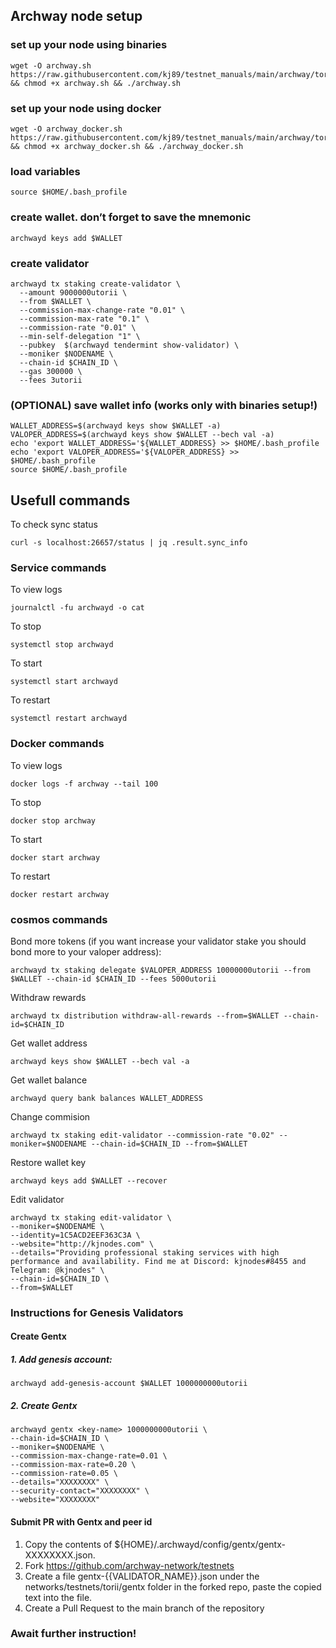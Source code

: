 ## Archway node setup

### set up your node using binaries
```
wget -O archway.sh https://raw.githubusercontent.com/kj89/testnet_manuals/main/archway/torii/archway.sh && chmod +x archway.sh && ./archway.sh
```

### set up your node using docker
```
wget -O archway_docker.sh https://raw.githubusercontent.com/kj89/testnet_manuals/main/archway/torii/archway_docker.sh && chmod +x archway_docker.sh && ./archway_docker.sh
```

### load variables
```
source $HOME/.bash_profile
```

### create wallet. don’t forget to save the mnemonic
```
archwayd keys add $WALLET
```

### create validator
```
archwayd tx staking create-validator \
  --amount 9000000utorii \
  --from $WALLET \
  --commission-max-change-rate "0.01" \
  --commission-max-rate "0.1" \
  --commission-rate "0.01" \
  --min-self-delegation "1" \
  --pubkey  $(archwayd tendermint show-validator) \
  --moniker $NODENAME \
  --chain-id $CHAIN_ID \
  --gas 300000 \
  --fees 3utorii
```

### (OPTIONAL) save wallet info (works only with binaries setup!)
```
WALLET_ADDRESS=$(archwayd keys show $WALLET -a)
VALOPER_ADDRESS=$(archwayd keys show $WALLET --bech val -a)
echo 'export WALLET_ADDRESS='${WALLET_ADDRESS} >> $HOME/.bash_profile
echo 'export VALOPER_ADDRESS='${VALOPER_ADDRESS} >> $HOME/.bash_profile
source $HOME/.bash_profile
```

## Usefull commands
To check sync status
```
curl -s localhost:26657/status | jq .result.sync_info
```

### Service commands
To view logs
```
journalctl -fu archwayd -o cat
```

To stop
```
systemctl stop archwayd
```

To start
```
systemctl start archwayd
```

To restart
```
systemctl restart archwayd
```

### Docker commands
To view logs
```
docker logs -f archway --tail 100
```

To stop
```
docker stop archway
```

To start
```
docker start archway
```

To restart
```
docker restart archway
```

### cosmos commands
Bond more tokens (if you want increase your validator stake you should bond more to your valoper address):
```
archwayd tx staking delegate $VALOPER_ADDRESS 10000000utorii --from $WALLET --chain-id $CHAIN_ID --fees 5000utorii
```

Withdraw rewards
```
archwayd tx distribution withdraw-all-rewards --from=$WALLET --chain-id=$CHAIN_ID
```

Get wallet address
```
archwayd keys show $WALLET --bech val -a
```

Get wallet balance
```
archwayd query bank balances WALLET_ADDRESS
```

Change commision
```
archwayd tx staking edit-validator --commission-rate "0.02" --moniker=$NODENAME --chain-id=$CHAIN_ID --from=$WALLET
```

Restore wallet key
```
archwayd keys add $WALLET --recover
```

Edit validator
```
archwayd tx staking edit-validator \
--moniker=$NODENAME \
--identity=1C5ACD2EEF363C3A \
--website="http://kjnodes.com" \
--details="Providing professional staking services with high performance and availability. Find me at Discord: kjnodes#8455 and Telegram: @kjnodes" \
--chain-id=$CHAIN_ID \
--from=$WALLET
```

### Instructions for Genesis Validators

#### Create Gentx

##### 1. Add genesis account:
```
archwayd add-genesis-account $WALLET 1000000000utorii
```

##### 2. Create Gentx
```
archwayd gentx <key-name> 1000000000utorii \
--chain-id=$CHAIN_ID \
--moniker=$NODENAME \
--commission-max-change-rate=0.01 \
--commission-max-rate=0.20 \
--commission-rate=0.05 \
--details="XXXXXXXX" \
--security-contact="XXXXXXXX" \
--website="XXXXXXXX"
```

#### Submit PR with Gentx and peer id
1. Copy the contents of ${HOME}/.archwayd/config/gentx/gentx-XXXXXXXX.json.
2. Fork https://github.com/archway-network/testnets
3. Create a file gentx-{{VALIDATOR_NAME}}.json under the networks/testnets/torii/gentx folder in the forked repo, paste the copied text into the file.
4. Create a Pull Request to the main branch of the repository

### Await further instruction!
